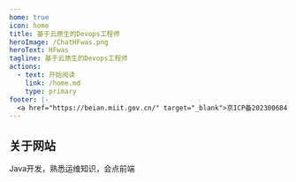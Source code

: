 ```yaml
---
home: true
icon: home
title: 基于云原生的Devops工程师
heroImage: /ChatHFwas.png
heroText: HFwas
tagline: 基于云原生的Devops工程师 
actions:
  - text: 开始阅读
    link: /home.md
    type: primary
footer: |-
  <a href="https://beian.miit.gov.cn/" target="_blank">京ICP备2023006845号-2</a> | 主题: <a href="https://vuepress-theme-hope.github.io/v2/" target="_blank">VuePress Theme Hope</a>
---
```


## 关于网站

Java开发，熟悉运维知识，会点前端

